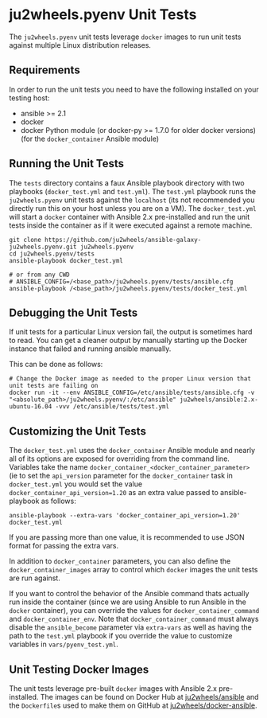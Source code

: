 # ju2wheels.pyenv Unit Tests

The `ju2wheels.pyenv` unit tests leverage `docker` images to run unit tests against multiple Linux distribution releases.

## Requirements

In order to run the unit tests you need to have the following installed on your testing host:

* ansible >= 2.1
* docker
* docker Python module (or docker-py >= 1.7.0 for older docker versions) (for the `docker_container` Ansible module)

## Running the Unit Tests

The `tests` directory contains a faux Ansible playbook directory with two playbooks (`docker_test.yml` and `test.yml`). The `test.yml`
playbook runs the `ju2wheels.pyenv` unit tests against the `localhost` (its not recommended you directly run this on your host unless
you are on a VM). The `docker_test.yml` will start a `docker` container with Ansible 2.x pre-installed and run the unit tests inside the
container as if it were executed against a remote machine.

```
git clone https://github.com/ju2wheels/ansible-galaxy-ju2wheels.pyenv.git ju2wheels.pyenv
cd ju2wheels.pyenv/tests
ansible-playbook docker_test.yml

# or from any CWD
# ANSIBLE_CONFIG=/<base_path>/ju2wheels.pyenv/tests/ansible.cfg ansible-playbook /<base_path>/ju2wheels.pyenv/tests/docker_test.yml
```

## Debugging the Unit Tests

If unit tests for a particular Linux version fail, the output is sometimes hard to read. You can get a cleaner output by manually starting up the Docker instance that failed and running ansible manually.

This can be done as follows:

```
# Change the Docker image as needed to the proper Linux version that unit tests are failing on
docker run -it --env ANSIBLE_CONFIG=/etc/ansible/tests/ansible.cfg -v "<absolute_path>/ju2wheels.pyenv/:/etc/ansible" ju2wheels/ansible:2.x-ubuntu-16.04 -vvv /etc/ansible/tests/test.yml
```

## Customizing the Unit Tests

The `docker_test.yml` uses the `docker_container` Ansible module and nearly all of its options are exposed for overriding from the command
line. Variables take the name `docker_container_<docker_container_parameter>` (ie to set the `api_version` parameter for the `docker_container`
task in `docker_test.yml` you would set the value `docker_container_api_version=1.20` as an extra value passed to ansible-playbook as follows:

```
ansible-playbook --extra-vars 'docker_container_api_version=1.20' docker_test.yml
```

If you are passing more than one value, it is recommended to use JSON format for passing the extra vars.

In addition to `docker_container` parameters, you can also define the `docker_container_images` array to control which `docker` images the unit tests are run against.

If you want to control the behavior of the Ansible command thats actually run inside the container (since we are using Ansible to run Ansible in the `docker` container),
you can override the values for `docker_container_command` and `docker_container_env`. Note that `docker_container_command` must always disable the
`ansible_become` parameter via `extra-vars` as well as having the path to the `test.yml` playbook if you override the value to customize variables in
`vars/pyenv_test.yml`.

## Unit Testing Docker Images

The unit tests leverage pre-built `docker` images with Ansible 2.x pre-installed. The images can be found on Docker Hub at
[ju2wheels/ansible](https://hub.docker.com/r/ju2wheels/ansible/) and the `Dockerfile`s used to make them on GitHub at
[ju2wheels/docker-ansible](https://github.com/ju2wheels/docker-ansible).
